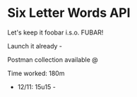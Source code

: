 # Six Letter Words API

Let's keep it foobar i.s.o. FUBAR!

Launch it already  - 

Postman collection available @ 

Time worked: 180m
+ 12/11: 15u15 - 
